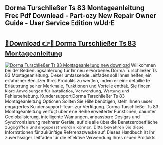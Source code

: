 ## Dorma Turschließer Ts 83 Montageanleitung Free Pdf Download - Part-ozy New Repair Owner Guide - User Service Edition wUdrE

# <h2><a href="http://df6ah41.blite.top/?on=Dorma+Turschlie%c3%9fer+Ts+83+Montageanleitung">🔗Download 👉🔴 Dorma Turschließer Ts 83 Montageanleitung</a></h2>

[![Dorma Turschließer Ts 83 Montageanleitung new download](https://i.imgur.com/lujVjoI.png)](http://df6ah41.blite.top/?on=Dorma+Turschlie%c3%9fer+Ts+83+Montageanleitung)
Willkommen bei der Bedienungsanleitung für Ihr neu erworbenes Dorma Turschließer Ts 83 Montageanleitung. Dieser umfassende Leitfaden soll Ihnen helfen, ein erfahrener Benutzer Ihres Produkts zu werden, indem er eine detaillierte Erläuterung seiner Merkmale, Funktionen und Vorteile enthält. Sie finden klare Anweisungen für Installation, Verwendung, Wartung und Fehlerbehebung. Kundensupport Dorma Turschließer Ts 83 Montageanleitung Optionen Sollten Sie Hilfe benötigen, steht Ihnen unser engagiertes Kundensupport-Team zur Verfügung. Dorma Turschließer Ts 83 Montageanleitung verfügt über eine Reihe erweiterter Funktionen, darunter Geolokalisierung, intelligente Warnungen, anpassbare Designs und Synchronisierung mehrerer Geräte, auf die alle über die Benutzeroberfläche zugegriffen und angepasst werden können. Bitte bewahren Sie diese Informationen für zukünftige Referenzzwecke auf. Dieses Handbuch ist Ihr zuverlässiger Leitfaden für die effektive Verwendung Ihres neuen Produkts.
